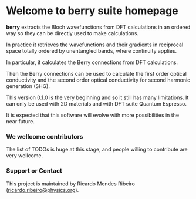 # Welcome to berry suite homepage

**berry** extracts the Bloch wavefunctions from DFT calculations in an ordered way so they can be directly used to make calculations.

In practice it retrieves the wavefunctions and their gradients in reciprocal space totally ordered by unentangled bands, where continuity applies.

In particular, it calculates the Berry connections from DFT calculations.

Then the Berry connections can be used to calculate the first order optical conductivity and the second order optical conductivity for second harmonic generation (SHG).

This version 0.1.0 is the very beginning and so it still has many limitations. 
It can only be used with 2D materials and with DFT suite Quantum Espresso.

It is expected that this software will evolve with more possibilities in the near future.

### We wellcome contributors

The list of TODOs is huge at this stage, and people willing to contribute are very wellcome.

### Support or Contact

This project is maintained by Ricardo Mendes Ribeiro (ricardo.ribeiro@physics.org).

